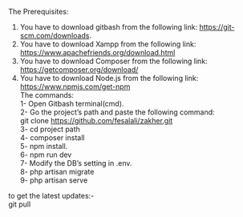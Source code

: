 The Prerequisites:
1.	You have to download gitbash from the following link: https://git-scm.com/downloads. </br>
2.	You have to download Xampp from the following link:</br>
https://www.apachefriends.org/download.html </br>
3.	You have to download Composer from the following link: https://getcomposer.org/download/</br>
4.	You have to download Node.js from the following link: https://www.npmjs.com/get-npm</br>
The commands:</br>
1-	Open Gitbash terminal(cmd). </br>
2-	Go the project’s path and paste the following command: </br>
git clone  https://github.com/fesalali/zakher.git </br>
3-	cd project path </br>
4-	composer install  </br>
5-	npm install. </br>
6-	npm run dev </br>
7-	Modify the DB’s setting in .env. </br>
8-	php artisan migrate </br>
9-	php artisan serve </br>

to get the latest updates:-</br>
git pull
